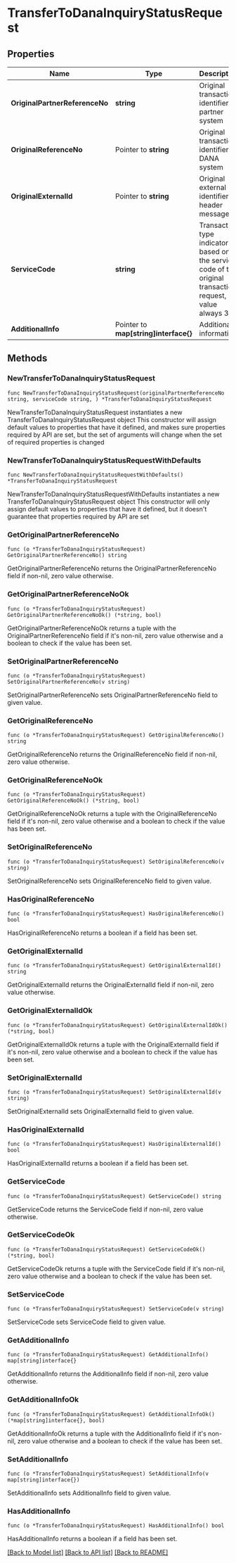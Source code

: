 # TransferToDanaInquiryStatusRequest

## Properties

Name | Type | Description | Notes
------------ | ------------- | ------------- | -------------
**OriginalPartnerReferenceNo** | **string** | Original transaction identifier on partner system | 
**OriginalReferenceNo** | Pointer to **string** | Original transaction identifier on DANA system | [optional] 
**OriginalExternalId** | Pointer to **string** | Original external identifier on header message | [optional] 
**ServiceCode** | **string** | Transaction type indicator is based on the service code of the original transaction request, value always 38 | [default to "38"]
**AdditionalInfo** | Pointer to **map[string]interface{}** | Additional information | [optional] 

## Methods

### NewTransferToDanaInquiryStatusRequest

`func NewTransferToDanaInquiryStatusRequest(originalPartnerReferenceNo string, serviceCode string, ) *TransferToDanaInquiryStatusRequest`

NewTransferToDanaInquiryStatusRequest instantiates a new TransferToDanaInquiryStatusRequest object
This constructor will assign default values to properties that have it defined,
and makes sure properties required by API are set, but the set of arguments
will change when the set of required properties is changed

### NewTransferToDanaInquiryStatusRequestWithDefaults

`func NewTransferToDanaInquiryStatusRequestWithDefaults() *TransferToDanaInquiryStatusRequest`

NewTransferToDanaInquiryStatusRequestWithDefaults instantiates a new TransferToDanaInquiryStatusRequest object
This constructor will only assign default values to properties that have it defined,
but it doesn't guarantee that properties required by API are set

### GetOriginalPartnerReferenceNo

`func (o *TransferToDanaInquiryStatusRequest) GetOriginalPartnerReferenceNo() string`

GetOriginalPartnerReferenceNo returns the OriginalPartnerReferenceNo field if non-nil, zero value otherwise.

### GetOriginalPartnerReferenceNoOk

`func (o *TransferToDanaInquiryStatusRequest) GetOriginalPartnerReferenceNoOk() (*string, bool)`

GetOriginalPartnerReferenceNoOk returns a tuple with the OriginalPartnerReferenceNo field if it's non-nil, zero value otherwise
and a boolean to check if the value has been set.

### SetOriginalPartnerReferenceNo

`func (o *TransferToDanaInquiryStatusRequest) SetOriginalPartnerReferenceNo(v string)`

SetOriginalPartnerReferenceNo sets OriginalPartnerReferenceNo field to given value.


### GetOriginalReferenceNo

`func (o *TransferToDanaInquiryStatusRequest) GetOriginalReferenceNo() string`

GetOriginalReferenceNo returns the OriginalReferenceNo field if non-nil, zero value otherwise.

### GetOriginalReferenceNoOk

`func (o *TransferToDanaInquiryStatusRequest) GetOriginalReferenceNoOk() (*string, bool)`

GetOriginalReferenceNoOk returns a tuple with the OriginalReferenceNo field if it's non-nil, zero value otherwise
and a boolean to check if the value has been set.

### SetOriginalReferenceNo

`func (o *TransferToDanaInquiryStatusRequest) SetOriginalReferenceNo(v string)`

SetOriginalReferenceNo sets OriginalReferenceNo field to given value.

### HasOriginalReferenceNo

`func (o *TransferToDanaInquiryStatusRequest) HasOriginalReferenceNo() bool`

HasOriginalReferenceNo returns a boolean if a field has been set.

### GetOriginalExternalId

`func (o *TransferToDanaInquiryStatusRequest) GetOriginalExternalId() string`

GetOriginalExternalId returns the OriginalExternalId field if non-nil, zero value otherwise.

### GetOriginalExternalIdOk

`func (o *TransferToDanaInquiryStatusRequest) GetOriginalExternalIdOk() (*string, bool)`

GetOriginalExternalIdOk returns a tuple with the OriginalExternalId field if it's non-nil, zero value otherwise
and a boolean to check if the value has been set.

### SetOriginalExternalId

`func (o *TransferToDanaInquiryStatusRequest) SetOriginalExternalId(v string)`

SetOriginalExternalId sets OriginalExternalId field to given value.

### HasOriginalExternalId

`func (o *TransferToDanaInquiryStatusRequest) HasOriginalExternalId() bool`

HasOriginalExternalId returns a boolean if a field has been set.

### GetServiceCode

`func (o *TransferToDanaInquiryStatusRequest) GetServiceCode() string`

GetServiceCode returns the ServiceCode field if non-nil, zero value otherwise.

### GetServiceCodeOk

`func (o *TransferToDanaInquiryStatusRequest) GetServiceCodeOk() (*string, bool)`

GetServiceCodeOk returns a tuple with the ServiceCode field if it's non-nil, zero value otherwise
and a boolean to check if the value has been set.

### SetServiceCode

`func (o *TransferToDanaInquiryStatusRequest) SetServiceCode(v string)`

SetServiceCode sets ServiceCode field to given value.


### GetAdditionalInfo

`func (o *TransferToDanaInquiryStatusRequest) GetAdditionalInfo() map[string]interface{}`

GetAdditionalInfo returns the AdditionalInfo field if non-nil, zero value otherwise.

### GetAdditionalInfoOk

`func (o *TransferToDanaInquiryStatusRequest) GetAdditionalInfoOk() (*map[string]interface{}, bool)`

GetAdditionalInfoOk returns a tuple with the AdditionalInfo field if it's non-nil, zero value otherwise
and a boolean to check if the value has been set.

### SetAdditionalInfo

`func (o *TransferToDanaInquiryStatusRequest) SetAdditionalInfo(v map[string]interface{})`

SetAdditionalInfo sets AdditionalInfo field to given value.

### HasAdditionalInfo

`func (o *TransferToDanaInquiryStatusRequest) HasAdditionalInfo() bool`

HasAdditionalInfo returns a boolean if a field has been set.


[[Back to Model list]](../README.md#documentation-for-models) [[Back to API list]](../README.md#documentation-for-api-endpoints) [[Back to README]](../README.md)


